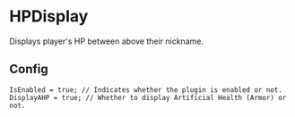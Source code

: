 # HPDisplay
 Displays player's HP between above their nickname.
## Config
```
IsEnabled = true; // Indicates whether the plugin is enabled or not.
DisplayAHP = true; // Whether to display Artificial Health (Armor) or not.
```
